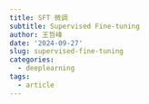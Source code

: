 ```yaml
---
title: SFT 微调
subtitle: Supervised Fine-tuning
author: 王哲峰
date: '2024-09-27'
slug: supervised-fine-tuning
categories:
  - deeplearning
tags:
  - article
---
```

